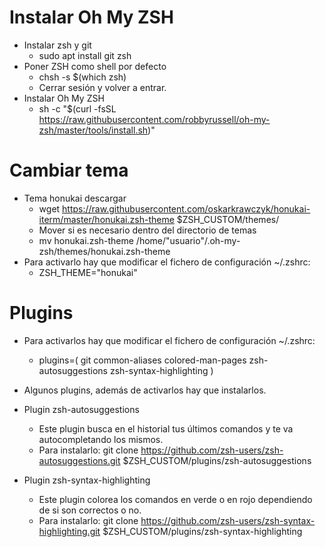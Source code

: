 # Instalar Oh My ZSH

* Instalar zsh y git
  * sudo apt install git zsh
* Poner ZSH como shell por defecto
  * chsh -s $(which zsh)
  * Cerrar sesión y volver a entrar.
* Instalar Oh My ZSH
  * sh -c "$(curl -fsSL https://raw.githubusercontent.com/robbyrussell/oh-my-zsh/master/tools/install.sh)"

# Cambiar tema
  
* Tema honukai descargar
  * wget https://raw.githubusercontent.com/oskarkrawczyk/honukai-iterm/master/honukai.zsh-theme $ZSH_CUSTOM/themes/
  * Mover si es necesario dentro del directorio de temas
  * mv honukai.zsh-theme /home/"usuario"/.oh-my-zsh/themes/honukai.zsh-theme 
* Para activarlo hay que modificar el fichero de configuración ~/.zshrc:
  * ZSH_THEME="honukai"
  
 # Plugins
 
 * Para activarlos hay que modificar el fichero de configuración ~/.zshrc:
   * plugins=(
    git common-aliases colored-man-pages zsh-autosuggestions zsh-syntax-highlighting
    )
  
* Algunos plugins, además de activarlos hay que instalarlos.

* Plugin zsh-autosuggestions
  * Este plugin busca en el historial tus últimos comandos y te va autocompletando los mismos.
  * Para instalarlo: git clone https://github.com/zsh-users/zsh-autosuggestions.git $ZSH_CUSTOM/plugins/zsh-autosuggestions

* Plugin zsh-syntax-highlighting
  * Este plugin colorea los comandos en verde o en rojo dependiendo de si son correctos o no.
  * Para instalarlo: git clone https://github.com/zsh-users/zsh-syntax-highlighting.git $ZSH_CUSTOM/plugins/zsh-syntax-highlighting
  
